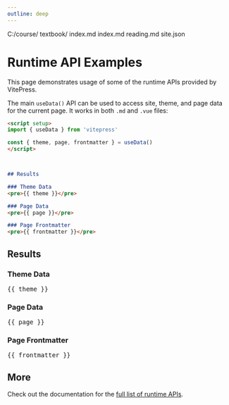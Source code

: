 ```yaml
---
outline: deep
---
```


<VueTree>
C:/course/
  textbook/
    index.md
    index.md
  reading.md
    site.json
</VueTree>

# Runtime API Examples

This page demonstrates usage of some of the runtime APIs provided by VitePress.

The main `useData()` API can be used to access site, theme, and page data for the current page. It works in both `.md` and `.vue` files:



```md
<script setup>
import { useData } from 'vitepress'

const { theme, page, frontmatter } = useData()
</script>



## Results

### Theme Data
<pre>{{ theme }}</pre>

### Page Data
<pre>{{ page }}</pre>

### Page Frontmatter
<pre>{{ frontmatter }}</pre>
```

<script setup>
import { useData } from 'vitepress'
import { VueTree } from '@tlylt/vue-tree'
import '@tlylt/vue-tree/style.css'

const { site, theme, page, frontmatter } = useData()
</script>

## Results

### Theme Data
<pre>{{ theme }}</pre>

### Page Data
<pre>{{ page }}</pre>

### Page Frontmatter
<pre>{{ frontmatter }}</pre>

## More

Check out the documentation for the [full list of runtime APIs](https://vitepress.dev/reference/runtime-api#usedata).
